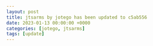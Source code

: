 ```yaml
---
layout: post
title: jtsarms by jotego has been updated to c5ab556
date: 2023-01-13 00:00:00 +0000
categories: [jotego, jtsarms]
tags: [update]
---
```


